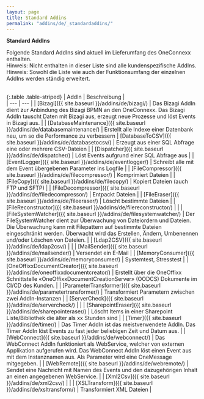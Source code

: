 ```yaml
---
layout: page
title: Standard Addins
permalink: "addins/de/_standardaddins/"
---
```

  
__Standard AddIns__

Folgende Standard AddIns sind aktuell im Lieferumfang des OneConnexx enthalten.<br /> 
Hinweis: Nicht enthalten in dieser Liste sind alle kundenspezifische AddIns.<br />
Hinweis: Sowohl die Liste wie auch der Funktionsumfang der einzelnen AddIns werden ständig erweitert.<br />
<br />


{:.table .table-striped}
| AddIn | Beschreibung |                      
| --- | --- |
| [Bizagi]({{ site.baseurl }}/addins/de/bizagi/) | Das Bizagi AddIn dient zur Anbindung des Bizagi BPMN an den OneConnexx. Das Bizagi AddIn tauscht Daten mit Bizagi aus, erzeugt neue Prozesse und löst Events in Bizagi aus. |
| [DatabaseMaintenance]({{ site.baseurl }}/addins/de/databasemaintenance/) | Erstellt alle Indexe einer Datenbank neu, um so die Performance zu verbessern
| [DatabaseToCSV]({{ site.baseurl }}/addins/de/databasetocsv/) | Erzeugt aus einer SQL Abfrage eine oder mehrere CSV-Dateien |
| [Dispatcher]({{ site.baseurl }}/addins/de/dispatcher/) | Löst Events aufgrund einer SQL Abfrage aus |
| [EventLogger]({{ site.baseurl }}/addins/de/eventlogger/) | Schreibt alle mit dem Event übergebenen Parameter ins Logfile |
| [FileCompressor]({{ site.baseurl }}/addins/de/filecompressor/) | Komprimiert Dateien |
| [FileCopy]({{ site.baseurl }}/addins/de/filecopy/) | Kopiert Dateien (auch FTP und SFTP) |
| [FileDecompressor]({{ site.baseurl }}/addins/de/filedecompressor/) | Entpackt Dateien |
| [FileEraser]({{ site.baseurl }}/addins/de/fileeraser/) | Löscht bestimmte Dateien |
| [FileReconstructor]({{ site.baseurl }}/addins/de/filereconstructor/) |  |
| [FileSystemWatcher]({{ site.baseurl }}/addins/de/filesystemwatcher/) | Der FileSystemWatcher dient zur Überwachung von Dateiordern und Dateien. Die Überwachung kann mit Filepattern auf bestimmte Dateien eingeschränkt werden. Überwacht wird das Erstellen, Ändern, Umbenennen und/oder Löschen von Dateien. |
| [Ldap2CSV]({{ site.baseurl }}/addins/de/ldap2csv/) | |
| [MailSender]({{ site.baseurl }}/addins/de/mailsender/) | Versendet ein E-Mail |
| [MemoryConsumer]({{ site.baseurl }}/addins/de/memoryconsumer/) | Systemtest, Stresstest |
| [OneOffixxDocumentCreator]({{ site.baseurl }}/addins/de/oneoffixxdocumentcreator/) | Erstellt über die OneOffixx Schnittstelle «OneOffixxDocumentCreationServer» (OODCS) Dokumente im CI/CD des Kunden. |
| [ParameterTransformer]({{ site.baseurl }}/addins/de/parametertransformer/) | Transformiert Parametern zwischen zwei AddIn-Instanzen |
| [ServerCheck]({{ site.baseurl }}/addins/de/servercheck/) | |
| [SharepointEraser]({{ site.baseurl }}/addins/de/sharepointeraser/) | Löscht Items in einer Sharepoint Liste/Bibliothek die älter als xx Stunden sind |
| [Timer]({{ site.baseurl }}/addins/de/timer/) | Das Timer AddIn ist das meistverwendete AddIn. Das Timer AddIn löst Events zu fast jeder beliebigen Zeit und Datum aus. |
| [WebConnect]({{ site.baseurl }}/addins/de/webconnect/) | Das WebConnect AddIn funktioniert als WebService, welcher von externen Applikation aufgerufen wird. Das WebConnect AddIn löst einen Event aus mit dem Instanznamen aus. Als Parameter wird eine OneMessage mitgegeben. |
| [WebRemote]({{ site.baseurl }}/addins/de/webremote/) | Sendet eine Nachricht mit Namen des Events und den dazugehörigen Inhalt an einen angegebenen WebService. |
| [Xml2Csv]({{ site.baseurl }}/addins/de/xml2csv/) | |
| [XSLTransform]({{ site.baseurl }}/addins/de/xsltransform/) | Transformiert XML Dateien |


